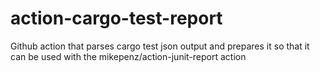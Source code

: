 # action-cargo-test-report
Github action that parses cargo test json output and prepares it so that it can be used with the mikepenz/action-junit-report action
